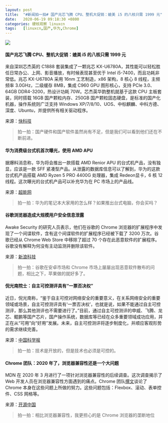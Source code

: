 ```yaml
---
layout: post
title:	"#新闻拍一拍# 国产兆芯飞腾 CPU、整机大促销：媲美 i5 的八核只需 1999 元"
date:	2020-06-19 09:18:30 +0800 
categories:	硬核观察 linuxcn 
tags:	[linuxcn,国产,华为,Chrome]
---
```



![](/Asserts/Images//attachment/album/202006/19/091752azayci99101zji55.jpg)


#### 国产兆芯飞腾 CPU、整机大促销：媲美 i5 的八核只需 1999 元


来自深圳芯杰英的 C1888 套装集成了一颗兆芯 KX-U6780A，其性能可以轻松胜任日常办公、上网、影音播放，有时候表现甚至优于 Intel i5-7400，而且功耗非常低。兆芯 KX-U6780A 采用 16nm 工艺制造，x86 架构，8 核心 8 线程，主频频率 3.0GHz，二级缓存 8MB，集成 C960 GPU 图形核心，支持 PCIe 3.0、64GB DDR4-3200，热设计功耗 70W。芯杰英华韵整机就基于这款 CPU 主板套装，同时搭载 16GB 国产颗粒内存、250GB 国产颗粒固态硬盘，是标准的国产化机器，操作系统则广泛支持 Windows XP/7/8/10、UOS、中标麒麟、中科方德、深度、Ubuntu，并提供所有相关驱动程序。


来源：[快科技](https://www.cnbeta.com/articles/tech/992875.htm)



> 
> 拍一拍：国产硬件和国产软件虽然尚有不足，但是我们可以看到他们还在不断前进。
> 
> 
> 


#### 华为消费级台式机首次曝光，使用 AMD APU


据爆料消息称，华为将会推出一款搭载 AMD Renior APU 的台式机产品，没有独显，应该是一款 SFF 紧凑型产品。从泄露的数据库信息可以了解到，华为的这款台式机产品搭载 AMD Ryzen 5 PRO 4400G 处理器，集成 Redeon显卡，6 核 12 线程。这次曝光的台式机产品可以补充华为在 PC 市场上的产品线。


来源：[超能网](https://www.cnbeta.com/articles/tech/992871.htm)



> 
> 拍一拍：华为的笔记本大家用的怎么样？如果推出台式电脑，你会买吗？
> 
> 
> 


#### 谷歌浏览器造成大规模用户安全信息泄露


Awake Security 的研究人员表示，他们在谷歌的 Chrome 浏览器的扩展程序中发现了一个间谍软件，含有这个间谍软件的扩展程序已经被下载了 3200 万次。谷歌已经从 Chrome Web Store 中移除了超过 70 个存在此恶意软件的扩展程序。谷歌没有解释为何没有主动监测并删除该软件。


来源：[新浪科技](https://www.cnbeta.com/articles/tech/992723.htm)



> 
> 拍一拍：谷歌在安卓市场和 Chrome 市场上屡屡出现恶意软件散布的问题，相比之下，苹果做的就好多了。
> 
> 
> 


#### 倪光南院士：自主可控测评具有“一票否决权”


近日，倪光南称，“鉴于自主可控对网络安全的重要意义，在关系网络安全的重要领域或场景，自主可控测评具有‘一票否决权’，也就是说，如果不能通过自主可控测评，那么其他测评也不需要进行了。”目前，通过自主可控测评的申威、飞腾、龙芯、鲲鹏等国产芯片，国产操作系统，数据库等已经在众多重要领域成功应用，并正在从“可用”向“好用”发展。未来，自主可控测评将逐步制度化，并顺应客观形势的需求继续完善。


来源：[中国科学报](https://www.cnbeta.com/articles/science/992615.htm)



> 
> 拍一拍：技术是开放的，但是技术也必须是可控的。
> 
> 
> 


#### Chrome 团队：2020 年了，浏览器兼容性还是一个大问题


MDN 在 2020 年 3 月进行了一项针对浏览器兼容性的后续调查。这次调查揭示了 Web 开发人员在浏览器兼容性方面遇到的痛点。Chrome 团队[撰文](https://blog.chromium.org/2020/06/improving-chromiums-browser.html)谈论了 Chrome 本身在这些问题上所做的努力。这些问题包括：Flexbox、滚动、表单控件、CSS 网格等。


来源：[开源中国](https://www.oschina.net/news/116550/improving-chromiums-browser-compatibility)



> 
> 拍一拍：相比浏览器兼容性，我更担心的是 Chrome 浏览器的垄断地位
> 
> 
>
